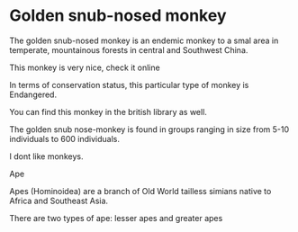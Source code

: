 Golden snub-nosed monkey
========================

The golden snub-nosed monkey is an endemic monkey to a smal area in temperate, mountainous forests in central and Southwest China.

This monkey is very nice, check it online

In terms of conservation status, this particular type of monkey is Endangered. 

You can find this monkey in the british library as well. 

The golden snub nose-monkey is found in groups ranging in size from 5-10 individuals to 600 individuals. 

I dont like monkeys.
 

Ape

Apes (Hominoidea) are a branch of Old World tailless simians native to Africa and Southeast Asia. 

There are two types of ape: lesser apes and greater apes
